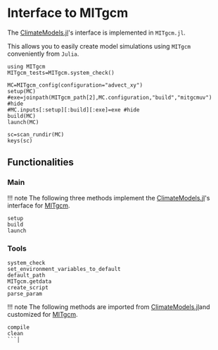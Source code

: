 # Interface to MITgcm

The [ClimateModels.jl](https://github.com/gaelforget/ClimateModels.jl/#readme)'s interface is implemented in `MITgcm.jl`. 

This allows you to easily create model simulations using `MITgcm` conveniently from `Julia`.


```@example 1
using MITgcm
MITgcm_tests=MITgcm.system_check()
```

```@example 1
MC=MITgcm_config(configuration="advect_xy")
setup(MC)
#exe=joinpath(MITgcm_path[2],MC.configuration,"build","mitgcmuv") #hide
#MC.inputs[:setup][:build][:exe]=exe #hide
build(MC)
launch(MC)
```

```@example 1
sc=scan_rundir(MC)
keys(sc)
```

## Functionalities

### Main

!!! note
    The following three methods implement the [ClimateModels.jl](https://github.com/gaelforget/ClimateModels.jl/#readme)'s interface for [MITgcm](https://github.com/MITgcm/MITgcm#readme).

```@docs
setup
build
launch
```

### Tools

```@docs
system_check
set_environment_variables_to_default
default_path
MITgcm.getdata
create_script
parse_param
```

!!! note
    The following methods are imported from [ClimateModels.jl](https://github.com/gaelforget/ClimateModels.jl/#readme)and customized for [MITgcm](https://github.com/MITgcm/MITgcm#readme).

```@docs
compile
clean
```│
